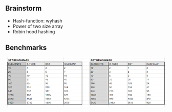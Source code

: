 ## Brainstorm
* Hash-function: wyhash
* Power of two size array
* Robin hood hashing

## Benchmarks
![Benchmark](/bench.PNG)

